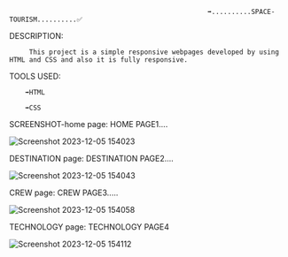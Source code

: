 
                                                      ➡️..........SPACE-TOURISM..........✅

DESCRIPTION:
         
         This project is a simple responsive webpages developed by using  HTML and CSS and also it is fully responsive.


TOOLS USED:

        ➡️HTML

        ➡️CSS

SCREENSHOT-home page:
                                                      HOME PAGE1....

 ![Screenshot 2023-12-05 154023](https://github.com/kailas-oss/Space/assets/136284353/6cdb126f-3863-476d-8989-79cb5a822843)


DESTINATION page:
                                                      DESTINATION PAGE2....

![Screenshot 2023-12-05 154043](https://github.com/kailas-oss/Space/assets/136284353/d179f6ea-f1a9-4450-821b-cc883239e0de)


CREW page:
                                                      CREW PAGE3.....

![Screenshot 2023-12-05 154058](https://github.com/kailas-oss/Space/assets/136284353/939e4f61-a7e5-4bf1-84d8-c9dbcddfd501)



TECHNOLOGY page:
                                                      TECHNOLOGY PAGE4

![Screenshot 2023-12-05 154112](https://github.com/kailas-oss/Space/assets/136284353/c3350c4a-f505-427b-8c94-225946799ecd)


